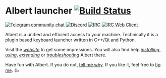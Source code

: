# Albert launcher [![Build Status](https://api.travis-ci.org/albertlauncher/albert.svg?branch=dev)](https://travis-ci.org/albertlauncher/albert)

[![Telegram community chat](https://img.shields.io/badge/chat-telegram-0088cc.svg?style=flat)](https://telegram.me/albert_launcher_community)
[![Discord](https://img.shields.io/badge/chat-discord-7289da.svg?style=flat)](https://discord.gg/t8G2EkvRZh)
[![IRC](https://img.shields.io/badge/chat-IRC-brightgreen.svg)](irc://irc.libera.chat/albertlauncher)
[![IRC Web Client](https://img.shields.io/badge/chat-IRC_Web_Client-brightgreen.svg)](https://web.libera.chat/#albertlauncher)


Albert is a unified and efficient access to your machine. Technically it is a plugin based keyboard launcher written in C++/Qt and Python.  

Visit the [*website*](https://albertlauncher.github.io/) to get some impressions. You will also find help  [*installing*](https://albertlauncher.github.io/installing/), [*using*](https://albertlauncher.github.io/using/), [*extending*](https://albertlauncher.github.io/extending/) or [*troubleshooting*](https://albertlauncher.github.io/help/) Albert there.

Have fun with Albert. If you do not, [tell me why](https://telegram.me/albert_launcher_community). If you like it, feel free to [tip me](https://albertlauncher.github.io/donation/). :+1:
